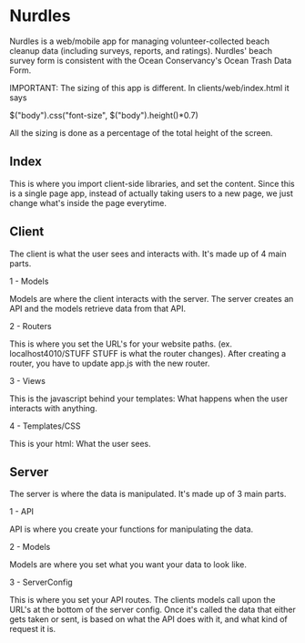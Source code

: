 Nurdles
==============

Nurdles is a web/mobile app for managing volunteer-collected beach cleanup data (including surveys, reports, and ratings). Nurdles' beach survey form is consistent with the Ocean Conservancy's Ocean Trash Data Form.

IMPORTANT: The sizing of this app is different. In clients/web/index.html it says

$("body").css("font-size", $("body").height()*0.7)

All the sizing is done as a percentage of the total height of the screen.

Index
--------------

This is where you import client-side libraries, and set the content. Since this is a single page app, instead of actually taking users to a new page, we just change what's inside the page everytime.

Client
--------------

The client is what the user sees and interacts with. It's made up of 4 main parts.


1 - Models

Models are where the client interacts with the server. The server creates an API and the models retrieve data from that API.


2 - Routers

This is where you set the URL's for your website paths. (ex. localhost4010/STUFF STUFF is what the router changes). After creating a router, you have to update app.js with the new router.


3 - Views

This is the javascript behind your templates: What happens when the user interacts with anything.


4 - Templates/CSS

This is your html: What the user sees.

Server
--------------

The server is where the data is manipulated. It's made up of 3 main parts.


1 - API

API is where you create your functions for manipulating the data.


2 - Models

Models are where you set what you want your data to look like.


3 - ServerConfig

This is where you set your API routes. The clients models call upon the URL's at the bottom of the server config. Once it's called the data that either gets taken or sent, is based on what the API does with it, and what kind of request it is.

